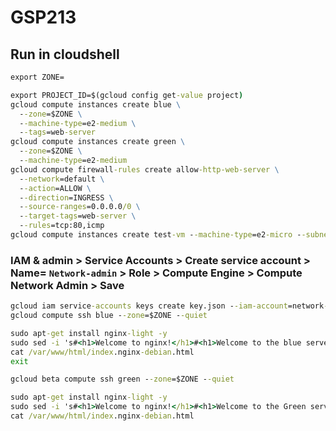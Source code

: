 # GSP213 

## Run in cloudshell
```cmd
export ZONE=
```
```cmd
export PROJECT_ID=$(gcloud config get-value project)
gcloud compute instances create blue \
  --zone=$ZONE \
  --machine-type=e2-medium \
  --tags=web-server
gcloud compute instances create green \
  --zone=$ZONE \
  --machine-type=e2-medium 
gcloud compute firewall-rules create allow-http-web-server \
  --network=default \
  --action=ALLOW \
  --direction=INGRESS \
  --source-ranges=0.0.0.0/0 \
  --target-tags=web-server \
  --rules=tcp:80,icmp
gcloud compute instances create test-vm --machine-type=e2-micro --subnet=default --zone=$ZONE
```
### IAM & admin > Service Accounts > Create service account > Name= `Network-admin` > Role > Compute Engine > Compute Network Admin > Save
```cmd
gcloud iam service-accounts keys create key.json --iam-account=network-admin@$PROJECT_ID.iam.gserviceaccount.com
gcloud compute ssh blue --zone=$ZONE --quiet
```
```cmd
sudo apt-get install nginx-light -y
sudo sed -i 's#<h1>Welcome to nginx!</h1>#<h1>Welcome to the blue server!</h1>#' /var/www/html/index.nginx-debian.html
cat /var/www/html/index.nginx-debian.html
exit
```
```cmd
gcloud beta compute ssh green --zone=$ZONE --quiet
```
```cmd
sudo apt-get install nginx-light -y
sudo sed -i 's#<h1>Welcome to nginx!</h1>#<h1>Welcome to the Green server!</h1>#' /var/www/html/index.nginx-debian.html
cat /var/www/html/index.nginx-debian.html
```